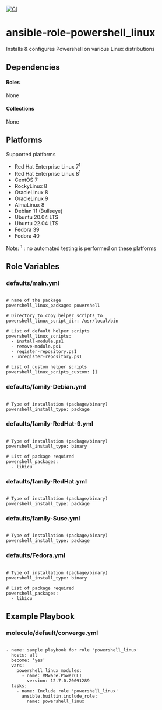 [![CI](https://github.com/de-it-krachten/ansible-role-powershell_linux/workflows/CI/badge.svg?event=push)](https://github.com/de-it-krachten/ansible-role-powershell_linux/actions?query=workflow%3ACI)


# ansible-role-powershell_linux

Installs & configures Powershell on various Linux distributions



## Dependencies

#### Roles
None

#### Collections
None

## Platforms

Supported platforms

- Red Hat Enterprise Linux 7<sup>1</sup>
- Red Hat Enterprise Linux 8<sup>1</sup>
- CentOS 7
- RockyLinux 8
- OracleLinux 8
- OracleLinux 9
- AlmaLinux 8
- Debian 11 (Bullseye)
- Ubuntu 20.04 LTS
- Ubuntu 22.04 LTS
- Fedora 39
- Fedora 40

Note:
<sup>1</sup> : no automated testing is performed on these platforms

## Role Variables
### defaults/main.yml
<pre><code>
# name of the package
powershell_linux_package: powershell

# Directory to copy helper scripts to
powershell_linux_script_dir: /usr/local/bin

# List of default helper scripts
powershell_linux_scripts:
  - install-module.ps1
  - remove-module.ps1
  - register-repository.ps1
  - unregister-repository.ps1

# List of custom helper scripts
powershell_linux_scripts_custom: []
</pre></code>

### defaults/family-Debian.yml
<pre><code>
# Type of installation (package/binary)
powershell_install_type: package
</pre></code>

### defaults/family-RedHat-9.yml
<pre><code>
# Type of installation (package/binary)
powershell_install_type: binary

# List of package required
powershell_packages:
  - libicu
</pre></code>

### defaults/family-RedHat.yml
<pre><code>
# Type of installation (package/binary)
powershell_install_type: package
</pre></code>

### defaults/family-Suse.yml
<pre><code>
# Type of installation (package/binary)
powershell_install_type: package
</pre></code>

### defaults/Fedora.yml
<pre><code>
# Type of installation (package/binary)
powershell_install_type: binary

# List of package required
powershell_packages:
  - libicu
</pre></code>




## Example Playbook
### molecule/default/converge.yml
<pre><code>
- name: sample playbook for role 'powershell_linux'
  hosts: all
  become: 'yes'
  vars:
    powershell_linux_modules:
      - name: VMware.PowerCLI
        version: 12.7.0.20091289
  tasks:
    - name: Include role 'powershell_linux'
      ansible.builtin.include_role:
        name: powershell_linux
</pre></code>
